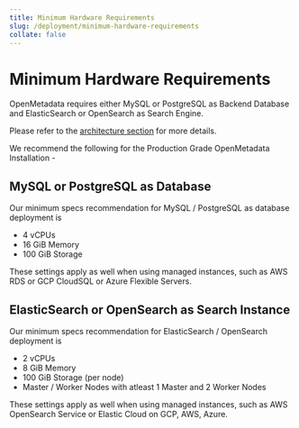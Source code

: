 ```yaml
---
title: Minimum Hardware Requirements
slug: /deployment/minimum-hardware-requirements
collate: false
---
```


# Minimum Hardware Requirements

OpenMetadata requires either MySQL or PostgreSQL as Backend Database and ElasticSearch or OpenSearch as Search Engine. 

Please refer to the [architecture section](/developers/architecture) for more details.

We recommend the following for the Production Grade OpenMetadata Installation -

## MySQL or PostgreSQL as Database

Our minimum specs recommendation for MySQL / PostgreSQL as database deployment is 
- 4 vCPUs
- 16 GiB Memory
- 100 GiB Storage

These settings apply as well when using managed instances, such as AWS RDS or GCP CloudSQL or Azure Flexible Servers.

## ElasticSearch or OpenSearch as Search Instance

Our minimum specs recommendation for ElasticSearch / OpenSearch deployment is
- 2 vCPUs
- 8 GiB Memory
- 100 GiB Storage (per node)
- Master / Worker Nodes with atleast 1 Master and 2 Worker Nodes

These settings apply as well when using managed instances, such as AWS OpenSearch Service or Elastic Cloud on GCP, AWS, Azure.
